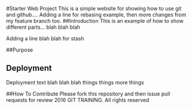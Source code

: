 #Starter Web Project
This is a simple website for showing how to use git and github.... Adding a line for rebasing example, then more changes from my feature branch too.
##Introduction
This is an example of how to show different parts... blah blah blah

Adding a line blah blah for stash

##Purpose

## Deployment
Deployment text blah blah blah things things more things

##How To Contribute
Please fork this repository and then issue pull requests for review
2016 GIT TRAINING. All rights reserved